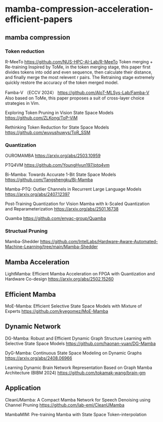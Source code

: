 # mamba-compression-acceleration-efficient-papers
## mamba compression

### Token reduction
R-MeeTo 
https://github.com/NUS-HPC-AI-Lab/R-MeeTo
  Token merging + Re-training
  Inspired by ToMe, in the token merging stage, this paper first divides tokens into odd and even sequence, then calculate their distance, and finally merge the most relevent r pairs. The Retraining stage extremely quickly restore the accuracy of the token merged model.

Famba-V （ECCV 2024）
https://github.com/AIoT-MLSys-Lab/Famba-V
Also based on ToMe, this paper proposes a suit of cross-layer choice strategies in Vim.

Exploring Token Pruning in Vision State Space Models
https://github.com/ZLKong/ToP-ViM

Rethinking Token Reduction for State Space Models
https://github.com/wuyushuwys/ToR_SSM

### Quantization
OUROMAMBA
https://arxiv.org/abs/2503.10959

PTQ4VM 
https://github.com/YoungHyun197/ptq4vm


Bi-Mamba: Towards Accurate 1-Bit State Space Models
https://github.com/Tangshengku/Bi-Mamba

Mamba-PTQ: Outlier Channels in Recurrent Large Language Models
https://arxiv.org/abs/2407.12397

Post-Training Quantization for Vision Mamba with  k-Scaled Quantization and Reparameterization
https://arxiv.org/abs/2501.16738

Quamba
https://github.com/enyac-group/Quamba


### Structual Pruning
Mamba-Shedder
https://github.com/IntelLabs/Hardware-Aware-Automated-Machine-Learning/tree/main/Mamba-Shedder




## Mamba Acceleration
LightMamba: Efficient Mamba Acceleration on  FPGA with Quantization and Hardware Co-design
https://arxiv.org/abs/2502.15260

## Efficient Mamba
MoE-Mamba: Efficient Selective State Space Models with Mixture of Experts
https://github.com/kyegomez/MoE-Mamba

## Dynamic Network 
DG-Mamba: Robust and Efficient Dynamic Graph Structure Learning with Selective State Space Models
https://github.com/haonan-yuan/DG-Mamba

DyG-Mamba: Continuous State Space Modeling on Dynamic Graphs
https://arxiv.org/abs/2408.06966

Learning Dynamic Brain Network Representation  Based on Graph Mamba Architecture (BIBM 2024)
https://github.com/tokamak-wang/brain-gm

## Application
CleanUMamba: A Compact Mamba Network for  Speech Denoising using Channel Pruning
https://github.com/lab-emi/CleanUMamba

MambaMIM: Pre-training Mamba with State Space Token-interpolation
